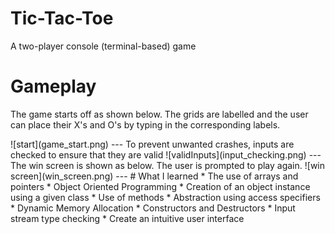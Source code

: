 # Tic-Tac-Toe
A two-player console (terminal-based) game

# Gameplay

<p>The game starts off as shown below. The grids are labelled and the user can place their X's and O's by typing in the corresponding labels.</p>
![start](game_start.png)
---
To prevent unwanted crashes, inputs are checked to ensure that they are valid
![validInputs](input_checking.png)
---
The win screen is shown as below. The user is prompted to play again.
![win screen](win_screen.png)
---
# What I learned
* The use of arrays and pointers
* Object Oriented Programming
* Creation of an object instance using a given class
* Use of methods
* Abstraction using access specifiers
* Dynamic Memory Allocation
* Constructors and Destructors
* Input stream type checking
* Create an intuitive user interface
